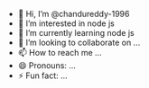 - 👋 Hi, I’m @chandureddy-1996
- 👀 I’m interested in node js
- 🌱 I’m currently learning node js
- 💞️ I’m looking to collaborate on ...
- 📫 How to reach me ...
- 😄 Pronouns: ...
- ⚡ Fun fact: ...

<!---
chandureddy-1996/chandureddy-1996 is a ✨ special ✨ repository because its `README.md` (this file) appears on your GitHub profile.
You can click the Preview link to take a look at your changes.
--->
